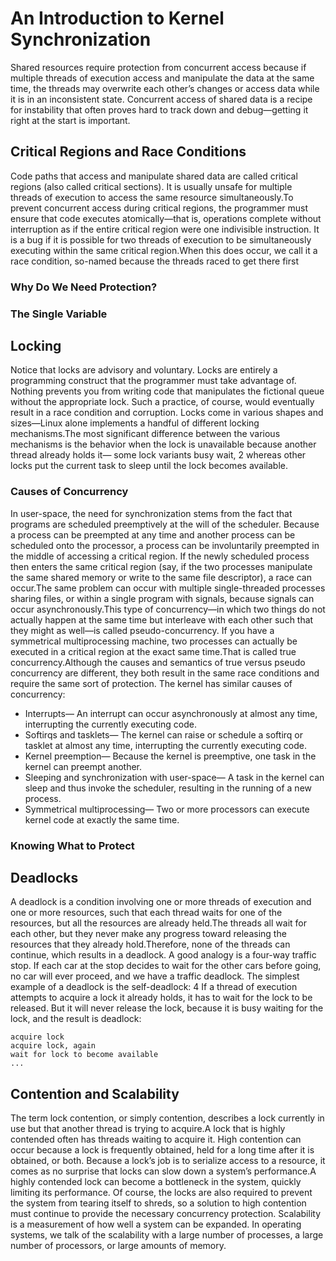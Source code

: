 # An Introduction to Kernel Synchronization
Shared resources require protection from concurrent access because if multiple threads of execution access and manipulate the data at the same time, the threads may overwrite each other’s changes or access data while it is in an inconsistent state. Concurrent access of shared data is a recipe for instability that often proves hard to track down and debug—getting it right at the start is important.

## Critical Regions and Race Conditions
Code paths that access and manipulate shared data are called critical regions (also called critical sections). It is usually unsafe for multiple threads of execution to access the same resource simultaneously.To prevent concurrent access during critical regions, the programmer must ensure that code executes atomically—that is, operations complete without interruption as if the entire critical region were one indivisible instruction. It is a bug if it is possible for two threads of execution to be simultaneously executing within the same critical region.When this does occur, we call it a race condition, so-named because the threads raced to get there first
### Why Do We Need Protection?

### The Single Variable

## Locking

Notice that locks are advisory and voluntary. Locks are entirely a programming construct that the programmer must take advantage of. Nothing prevents you from writing code that manipulates the fictional queue without the appropriate lock. Such a practice, of course, would eventually result in a race condition and corruption.
Locks come in various shapes and sizes—Linux alone implements a handful of different locking mechanisms.The most significant difference between the various mechanisms is the behavior when the lock is unavailable because another thread already holds it— some lock variants busy wait, 2 whereas other locks put the current task to sleep until the lock becomes available.
### Causes of Concurrency
In user-space, the need for synchronization stems from the fact that programs are scheduled preemptively at the will of the scheduler. Because a process can be preempted at any time and another process can be scheduled onto the processor, a process can be involuntarily preempted in the middle of accessing a critical region. If the newly scheduled process then enters the same critical region (say, if the two processes manipulate the same shared memory or write to the same file descriptor), a race can occur.The same problem can occur with multiple single-threaded processes sharing files, or within a single program with signals, because signals can occur asynchronously.This type of concurrency—in which two things do not actually happen at the same time but interleave with each other such that they might as well—is called pseudo-concurrency.
If you have a symmetrical multiprocessing machine, two processes can actually be executed in a critical region at the exact same time.That is called true concurrency.Although the causes and semantics of true versus pseudo concurrency are different, they both result in the same race conditions and require the same sort of protection.
The kernel has similar causes of concurrency:
* Interrupts— An interrupt can occur asynchronously at almost any time, interrupting the currently executing code.
* Softirqs and tasklets— The kernel can raise or schedule a softirq or tasklet at almost any time, interrupting the currently executing code.
* Kernel preemption— Because the kernel is preemptive, one task in the kernel can preempt another.
* Sleeping and synchronization with user-space— A task in the kernel can sleep and thus invoke the scheduler, resulting in the running of a new process.
* Symmetrical multiprocessing— Two or more processors can execute kernel code at exactly the same time.
### Knowing What to Protect

## Deadlocks
A deadlock is a condition involving one or more threads of execution and one or more resources, such that each thread waits for one of the resources, but all the resources are already held.The threads all wait for each other, but they never make any progress toward releasing the resources that they already hold.Therefore, none of the threads can continue, which results in a deadlock.
A good analogy is a four-way traffic stop. If each car at the stop decides to wait for the other cars before going, no car will ever proceed, and we have a traffic deadlock.
The simplest example of a deadlock is the self-deadlock: 4 If a thread of execution attempts to acquire a lock it already holds, it has to wait for the lock to be released. But it will never release the lock, because it is busy waiting for the lock, and the result is deadlock:
```
acquire lock
acquire lock, again
wait for lock to become available
...
```

## Contention and Scalability

The term lock contention, or simply contention, describes a lock currently in use but that another thread is trying to acquire.A lock that is highly contended often has threads waiting to acquire it. High contention can occur because a lock is frequently obtained, held for a long time after it is obtained, or both. Because a lock’s job is to serialize access to a resource, it comes as no surprise that locks can slow down a system’s performance.A highly contended lock can become a bottleneck in the system, quickly limiting its performance. Of course, the locks are also required to prevent the system from tearing itself to shreds, so a solution to high contention must continue to provide the necessary concurrency protection.
Scalability is a measurement of how well a system can be expanded. In operating systems, we talk of the scalability with a large number of processes, a large number of processors, or large amounts of memory.

